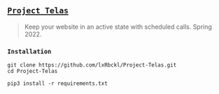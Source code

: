 ## [`Project Telas`](http://lxrbckl.com/Project-Telas)
> Keep your website in an active state with scheduled calls. Spring 2022.

### `Installation`
```
git clone https://github.com/lxRbckl/Project-Telas.git
cd Project-Telas

pip3 install -r requirements.txt
```
